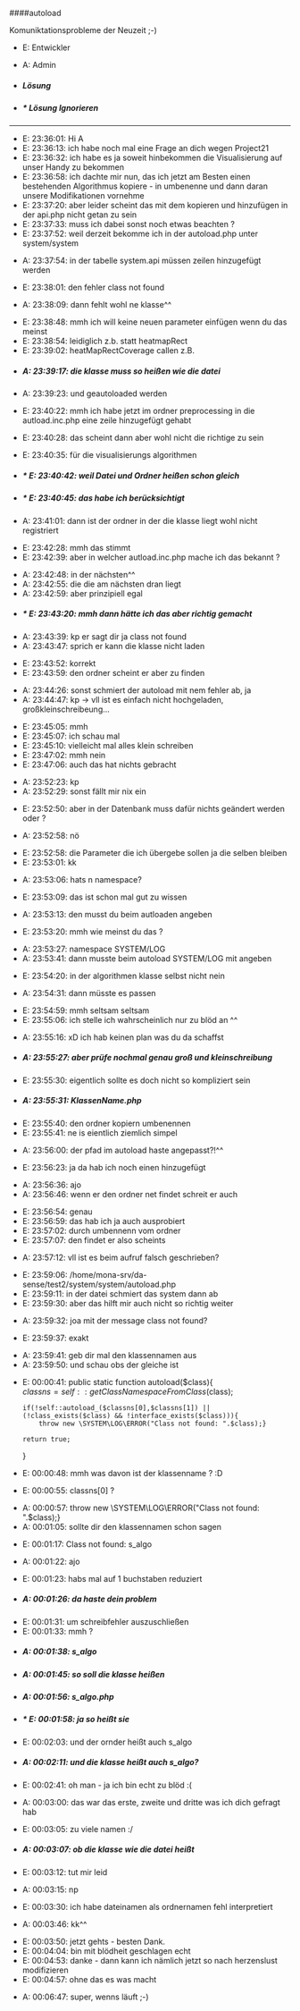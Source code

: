####autoload

  Komuniktationsprobleme der Neuzeit ;-)

  * E: Entwickler
  * A: Admin

  * ##### Lösung

  * ##### *  Lösung Ignorieren

-----

  * E: 23:36:01: Hi A
  * E: 23:36:13: ich habe noch mal eine Frage an dich wegen Project21
  * E: 23:36:32: ich habe es ja soweit hinbekommen die Visualisierung auf unser Handy zu bekommen
  * E: 23:36:58: ich dachte mir nun, das ich jetzt am Besten einen bestehenden Algorithmus kopiere - in umbenenne und dann daran unsere Modifikationen vornehme
  * E: 23:37:20: aber leider scheint das mit dem kopieren und hinzufügen in der api.php nicht getan zu sein
  * E: 23:37:33: muss ich dabei sonst noch etwas beachten ?
  * E: 23:37:52: weil derzeit bekomme ich in der autoload.php unter system/system

  - A: 23:37:54: in der tabelle system.api müssen zeilen hinzugefügt werden

  * E: 23:38:01: den fehler class not found

  - A: 23:38:09: dann fehlt wohl ne klasse^^

  * E: 23:38:48: mmh ich will keine neuen parameter einfügen wenn du das meinst
  * E: 23:38:54: leidiglich z.b. statt heatmapRect
  * E: 23:39:02: heatMapRectCoverage callen z.B.

  - ##### A: 23:39:17: die klasse muss so heißen wie die datei
  - A: 23:39:23: und geautoloaded werden

  * E: 23:40:22: mmh ich habe jetzt im ordner preprocessing in die autload.inc.php eine zeile hinzugefügt gehabt
  * E: 23:40:28: das scheint dann aber wohl nicht die richtige zu sein 
  * E: 23:40:35: für die visualisierungs algorithmen
  * ##### * E: 23:40:42: weil Datei und Ordner heißen schon gleich

  * ##### * E: 23:40:45: das habe ich berücksichtigt

  - A: 23:41:01: dann ist der ordner in der die klasse liegt wohl nicht registriert

  * E: 23:42:28: mmh das stimmt
  * E: 23:42:39: aber in welcher autload.inc.php mache ich das bekannt ?

  - A: 23:42:48: in der nächsten^^
  - A: 23:42:55: die die am nächsten dran liegt
  - A: 23:42:59: aber prinzipiell egal

  * ##### * E: 23:43:20: mmh dann hätte ich das aber richtig gemacht

  - A: 23:43:39: kp er sagt dir ja class not found
  - A: 23:43:47: sprich er kann die klasse nicht laden

  * E: 23:43:52: korrekt
  * E: 23:43:59: den ordner scheint er aber zu finden

  - A: 23:44:26: sonst schmiert der autoload mit nem fehler ab, ja
  - A: 23:44:47: kp -> vll ist es einfach nicht hochgeladen, großkleinschreibeung...

  * E: 23:45:05: mmh
  * E: 23:45:07: ich schau mal 
  * E: 23:45:10: vielleicht mal alles klein schreiben
  * E: 23:47:02: mmh nein
  * E: 23:47:06: auch das hat nichts gebracht

  - A: 23:52:23: kp
  - A: 23:52:29: sonst fällt mir nix ein

  * E: 23:52:50: aber in der Datenbank muss dafür nichts geändert werden oder ?

  - A: 23:52:58: nö

  * E: 23:52:58: die Parameter die ich übergebe sollen ja die selben bleiben
  * E: 23:53:01: kk

  - A: 23:53:06: hats n namespace?

  * E: 23:53:09: das ist schon mal gut zu wissen

  - A: 23:53:13: den musst du beim autloaden angeben

  * E: 23:53:20: mmh wie meinst du das ?

  - A: 23:53:27: namespace SYSTEM/LOG
  - A: 23:53:41: dann musste beim autoload SYSTEM/LOG mit angeben

  * E: 23:54:20: in der algorithmen klasse selbst nicht nein

  - A: 23:54:31: dann müsste es passen

  * E: 23:54:59: mmh seltsam seltsam
  * E: 23:55:06: ich stelle ich wahrscheinlich nur zu blöd an ^^

  - A: 23:55:16: xD ich hab keinen plan was du da schaffst
  - ##### A: 23:55:27: aber prüfe nochmal genau groß und kleinschreibung

  * E: 23:55:30: eigentlich sollte es doch nicht so kompliziert sein

  - ##### A: 23:55:31: KlassenName.php

  * E: 23:55:40: den ordner kopiern umbenennen
  * E: 23:55:41: ne is eientlich ziemlich simpel

  - A: 23:56:00: der pfad im autoload haste angepasst?!^^

  * E: 23:56:23: ja da hab ich noch einen hinzugefügt

  - A: 23:56:36: ajo
  - A: 23:56:46: wenn er den ordner net findet schreit er auch

  * E: 23:56:54: genau
  * E: 23:56:59: das hab ich ja auch ausprobiert
  * E: 23:57:02: durch umbennenn vom ordner
  * E: 23:57:07: den findet er also scheints

  - A: 23:57:12: vll ist es beim aufruf falsch geschrieben?

  * E: 23:59:06: /home/mona-srv/da-sense/test2/system/system/autoload.php
  * E: 23:59:11: in der datei schmiert das system dann ab
  * E: 23:59:30: aber das hilft mir auch nicht so richtig weiter

  - A: 23:59:32: joa mit der message class not found?

  * E: 23:59:37: exakt

  - A: 23:59:41: geb dir mal den klassennamen aus
  - A: 23:59:50: und schau obs der gleiche ist

  * E: 00:00:41:   public static function autoload($class){        
        $classns = self::getClassNamespaceFromClass($class);
        
        if(!self::autoload_($classns[0],$classns[1]) || (!class_exists($class) && !interface_exists($class))){
            throw new \SYSTEM\LOG\ERROR("Class not found: ".$class);}
        
        return true;
    }
  * E: 00:00:48: mmh was davon ist der klassenname ? :D 
  * E: 00:00:55: classns[0] ?

  - A: 00:00:57: throw new \SYSTEM\LOG\ERROR("Class not found: ".$class);}
  - A: 00:01:05: sollte dir den klassennamen schon sagen

  * E: 00:01:17: Class not found: s_algo

  - A: 00:01:22: ajo

  * E: 00:01:23: habs mal auf 1 buchstaben reduziert

  - ##### A: 00:01:26: da haste dein problem

  * E: 00:01:31: um schreibfehler auszuschließen
  * E: 00:01:33: mmh ?

  - ##### A: 00:01:38:  s_algo
  - ##### A: 00:01:45: so soll die klasse heißen
  - ##### A: 00:01:56: s_algo.php

  * ##### * E: 00:01:58: ja so heißt sie
  * E: 00:02:03: und der ornder heißt auch s_algo

  - ##### A: 00:02:11: und die klasse heißt auch s_algo?

  * E: 00:02:41: oh man - ja ich bin echt zu blöd :(

  - A: 00:03:00: das war das erste, zweite und dritte was ich dich gefragt hab

  * E: 00:03:05: zu viele namen :/

  - ##### A: 00:03:07: ob die klasse wie die datei heißt

  * E: 00:03:12: tut mir leid

  - A: 00:03:15: np

  * E: 00:03:30: ich habe dateinamen als ordnernamen fehl interpretiert

  - A: 00:03:46: kk^^

  * E: 00:03:50: jetzt gehts - besten Dank. 
  * E: 00:04:04: bin mit blödheit geschlagen echt 
  * E: 00:04:53: danke - dann kann ich nämlich jetzt so nach herzenslust modifizieren
  * E: 00:04:57: ohne das es was macht

  - A: 00:06:47: super, wenns läuft ;-)